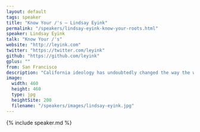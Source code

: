 ```yaml
---
layout: default
tags: speaker
title: "Know Your /'s – Lindsay Eyink"
permalink: "/speakers/lindsay-eyink-know-your-roots.html"
speaker: Lindsay Eyink
talk: "Know Your /'s"
website: "http://leyink.com"
twitter: "https://twitter.com/leyink"
github: "https://github.com/leyink"
gplus: ""
from: San Francisco
description: "California ideology has undoubtedly changed the way the world looks at technology and business. Silicon Valley has spawned its own stepchildren in Europe like \"Silicon Allee\" and \"Silicon Roundabout\". Lately, Silicon Valley has come under criticism for its ethics, social irresponsibility, hyper-capitalistic values, and spending millions of dollars funding apps like \"Yo\". How did we get here?\n\nMy talk will give a brief history of Silicon Valley so we can learn from the past and create a new future. What can we learn from its roots in the LSD-dropping, commune-living hippies that set out to decentralize power and empower the individual?"
image: 
  width: 460
  height: 460
  type: jpg
  heightSite: 200
  filename: "/speakers/images/lindsay-eyink.jpg"
---
```


{% include speaker.md %}
